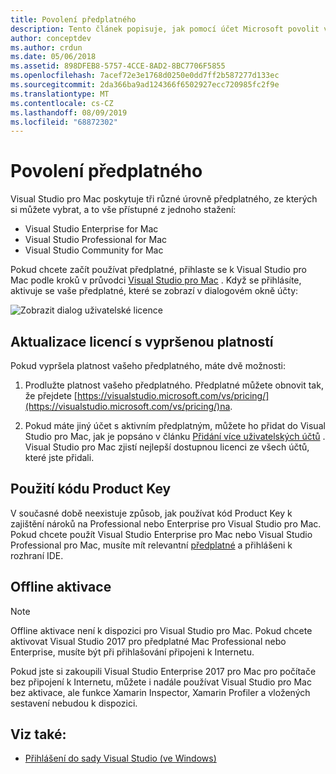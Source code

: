 ```yaml
---
title: Povolení předplatného
description: Tento článek popisuje, jak pomocí účet Microsoft povolit vaše předplatné a odemykat funkce v Visual Studio pro Mac
author: conceptdev
ms.author: crdun
ms.date: 05/06/2018
ms.assetid: 898DFEB8-5757-4CCE-8AD2-8BC7706F5855
ms.openlocfilehash: 7acef72e3e1768d0250e0dd7ff2b587277d133ec
ms.sourcegitcommit: 2da366ba9ad124366f6502927ecc720985fc2f9e
ms.translationtype: MT
ms.contentlocale: cs-CZ
ms.lasthandoff: 08/09/2019
ms.locfileid: "68872302"
---
```

# <a name="enable-subscription"></a>Povolení předplatného

Visual Studio pro Mac poskytuje tři různé úrovně předplatného, ze kterých si můžete vybrat, a to vše přístupné z jednoho stažení:

* Visual Studio Enterprise for Mac
* Visual Studio Professional for Mac
* Visual Studio Community for Mac

Pokud chcete začít používat předplatné, přihlaste se k Visual Studio pro Mac podle kroků v průvodci [Visual Studio pro Mac](signing-in.md) . Když se přihlásíte, aktivuje se vaše předplatné, které se zobrazí v dialogovém okně účty:

![Zobrazit dialog uživatelské licence](media/user-accounts-login.png)

## <a name="update-expired-licenses"></a>Aktualizace licencí s vypršenou platností

Pokud vypršela platnost vašeho předplatného, máte dvě možnosti:

1. Prodlužte platnost vašeho předplatného. Předplatné můžete obnovit tak, že přejdete [https://visualstudio.microsoft.com/vs/pricing/](https://visualstudio.microsoft.com/vs/pricing/)na.

2. Pokud máte jiný účet s aktivním předplatným, můžete ho přidat do Visual Studio pro Mac, jak je popsáno v článku [Přidání více uživatelských účtů](signing-in.md) . Visual Studio pro Mac zjistí nejlepší dostupnou licenci ze všech účtů, které jste přidali.

## <a name="product-key-usage"></a>Použití kódu Product Key

V současné době neexistuje způsob, jak používat kód Product Key k zajištění nároků na Professional nebo Enterprise pro Visual Studio pro Mac. Pokud chcete použít Visual Studio Enterprise pro Mac nebo Visual Studio Professional pro Mac, musíte mít relevantní [předplatné](https://visualstudio.microsoft.com/subscriptions/) a přihlášeni k rozhraní IDE. [](signing-in.md)

## <a name="offline-activation"></a>Offline aktivace

> [!NOTE]
> Offline aktivace není k dispozici pro Visual Studio pro Mac.
> Pokud chcete aktivovat Visual Studio 2017 pro předplatné Mac Professional nebo Enterprise, musíte být při přihlašování připojeni k Internetu.

Pokud jste si zakoupili Visual Studio Enterprise 2017 pro Mac pro počítače bez připojení k Internetu, můžete i nadále používat Visual Studio pro Mac bez aktivace, ale funkce Xamarin Inspector, Xamarin Profiler a vložených sestavení nebudou k dispozici.

## <a name="see-also"></a>Viz také:

- [Přihlášení do sady Visual Studio (ve Windows)](/visualstudio/ide/signing-in-to-visual-studio)